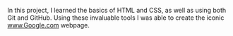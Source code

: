 In this project, I learned the basics of HTML and CSS, as well as using both Git and GitHub. Using these invaluable tools I was able to create the iconic www.Google.com webpage.